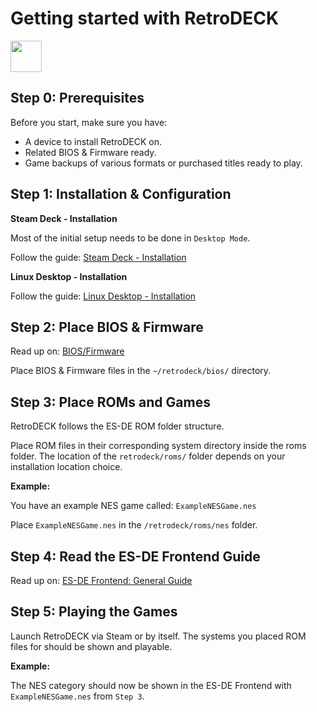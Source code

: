 # Getting started with RetroDECK

<img src="../../wiki_icons/pixelitos/retrodeck.png" width="50">

## Step 0: Prerequisites

Before you start, make sure you have:

- A device to install RetroDECK on.
- Related BIOS & Firmware ready.
- Game backups of various formats or purchased titles ready to play.

## Step 1: Installation & Configuration

**Steam Deck - Installation**

Most of the initial setup needs to be done in `Desktop Mode`.

Follow the guide: [Steam Deck - Installation](../wiki_devices/steamdeck/steamdeck-start.md)

**Linux Desktop - Installation**

Follow the guide: [Linux Desktop - Installation](../wiki_devices/linux_desktop/linux-install.md)

## Step 2: Place BIOS & Firmware

Read up on: [BIOS/Firmware](../wiki_management/bios-firmware.md)

Place BIOS & Firmware files in the `~/retrodeck/bios/` directory.

## Step 3: Place ROMs and Games

RetroDECK follows the ES-DE ROM folder structure.

Place ROM files in their corresponding system directory inside the roms folder. The location of the `retrodeck/roms/` folder depends on your installation location choice.

**Example:**

You have an example NES game called: `ExampleNESGame.nes`

Place `ExampleNESGame.nes` in the `/retrodeck/roms/nes` folder.

## Step 4: Read the ES-DE Frontend Guide

Read up on: [ES-DE Frontend: General Guide](../wiki_system_guides/es-de/esde-guide.md)

## Step 5: Playing the Games

Launch RetroDECK via Steam or by itself. The systems you placed ROM files for should be shown and playable.

**Example:**

The NES category should now be shown in the ES-DE Frontend with `ExampleNESGame.nes` from `Step 3`.




